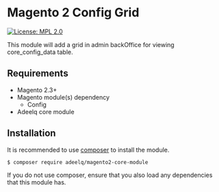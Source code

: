 Magento 2 Config Grid
 ======
 
[![License: MPL 2.0](https://img.shields.io/badge/License-MPL%202.0-brightgreen.svg)](../CoreConfigDataViewer/LICENSE)

This module will add a grid in admin backOffice for viewing core_config_data table.

## Requirements

- Magento 2.3+
- Magento module(s) dependency
    - Config
- Adeelq core module

## Installation

It is recommended to use [composer](https://getcomposer.org) to install the module.

```bash
$ composer require adeelq/magento2-core-module
```
If you do not use composer, ensure that you also load any dependencies that this module has.
